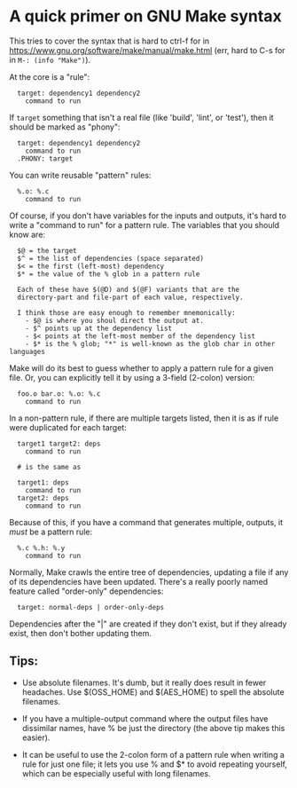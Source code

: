 A quick primer on GNU Make syntax
=================================

This tries to cover the syntax that is hard to ctrl-f for in
<https://www.gnu.org/software/make/manual/make.html> (err, hard to
C-s for in `M-: (info "Make")`).

  At the core is a "rule":

      target: dependency1 dependency2
      	command to run

  If `target` something that isn't a real file (like 'build', 'lint', or
  'test'), then it should be marked as "phony":

      target: dependency1 dependency2
      	command to run
      .PHONY: target

  You can write reusable "pattern" rules:

      %.o: %.c
      	command to run

  Of course, if you don't have variables for the inputs and outputs,
  it's hard to write a "command to run" for a pattern rule.  The
  variables that you should know are:

      $@ = the target
      $^ = the list of dependencies (space separated)
      $< = the first (left-most) dependency
      $* = the value of the % glob in a pattern rule

      Each of these have $(@D) and $(@F) variants that are the
      directory-part and file-part of each value, respectively.

      I think those are easy enough to remember mnemonically:
        - $@ is where you shoul direct the output at.
        - $^ points up at the dependency list
        - $< points at the left-most member of the dependency list
        - $* is the % glob; "*" is well-known as the glob char in other languages

  Make will do its best to guess whether to apply a pattern rule for a
  given file.  Or, you can explicitly tell it by using a 3-field
  (2-colon) version:

      foo.o bar.o: %.o: %.c
      	command to run

  In a non-pattern rule, if there are multiple targets listed, then it
  is as if rule were duplicated for each target:

      target1 target2: deps
      	command to run

      # is the same as

      target1: deps
      	command to run
      target2: deps
      	command to run

  Because of this, if you have a command that generates multiple,
  outputs, it _must_ be a pattern rule:

      %.c %.h: %.y
      	command to run

  Normally, Make crawls the entire tree of dependencies, updating a file
  if any of its dependencies have been updated.  There's a really poorly
  named feature called "order-only" dependencies:

      target: normal-deps | order-only-deps

  Dependencies after the "|" are created if they don't exist, but if
  they already exist, then don't bother updating them.

Tips:
-----

 - Use absolute filenames.  It's dumb, but it really does result in
   fewer headaches.  Use $(OSS_HOME) and $(AES_HOME) to spell the
   absolute filenames.

 - If you have a multiple-output command where the output files have
   dissimilar names, have % be just the directory (the above tip makes
   this easier).

 - It can be useful to use the 2-colon form of a pattern rule when
   writing a rule for just one file; it lets you use % and $* to avoid
   repeating yourself, which can be especially useful with long
   filenames.
